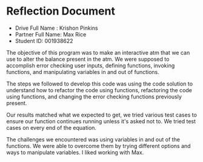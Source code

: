 # Reflection Document

* Drive Full Name  : Krishon Pinkins
* Partner Full Name: Max Rice
* Student ID: 001938622


The objective of this program was to make an interactive atm that we can use to alter the balance present in the atm.
We were supposed to accomplish error checking user inputs, defining functions, invoking functions, and manipulating variables in and out of functions. 


The steps we followed to develop this code was using the code solution to understand how to refactor the code using functions, refactoring the code using functions, and changing the error checking functions previously present.

Our results matched what we expected to get, we tried various test cases to ensure our function continues running unless it's asked not to.
We tried test cases on every end of the equation. 

The challenges we encountered was using variables in and out of the functions. 
We were able to overcome them by trying different options and ways to manipulate variables.
I liked working with Max.

